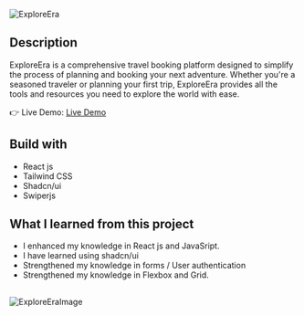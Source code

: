 ![ExploreEra](https://github.com/luk-aa/ExploreEra/assets/86773254/1ec16268-2b3e-4efc-9cbd-26f738f71e98)

## Description
ExploreEra is a comprehensive travel booking platform designed to simplify the process of planning and booking your next adventure. Whether you're a seasoned traveler or planning your first trip, ExploreEra provides all the tools and resources you need to explore the world with ease.

👉 Live Demo: [Live Demo](https://explore-era-lilac.vercel.app/)

## Build with
- React js
- Tailwind CSS
- Shadcn/ui
- Swiperjs

## What I learned from this project
- I enhanced my knowledge in React js and JavaSript.
- I have learned using shadcn/ui
- Strengthened my knowledge in forms / User authentication
- Strengthened my knowledge in Flexbox and Grid.

##
![ExploreEraImage](https://github.com/luk-aa/ExploreEra/assets/86773254/0a0aa16e-88d8-43b2-858d-f9f05ba29ec0)

